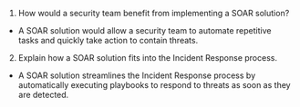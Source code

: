 1. How would a security team benefit from implementing a SOAR solution?

  * A SOAR solution would allow a security team to automate repetitive tasks and quickly take action to contain threats.

2. Explain how a SOAR solution fits into the Incident Response process.

  * A SOAR solution streamlines the Incident Response process by automatically executing playbooks to respond to threats as soon as they are detected.
